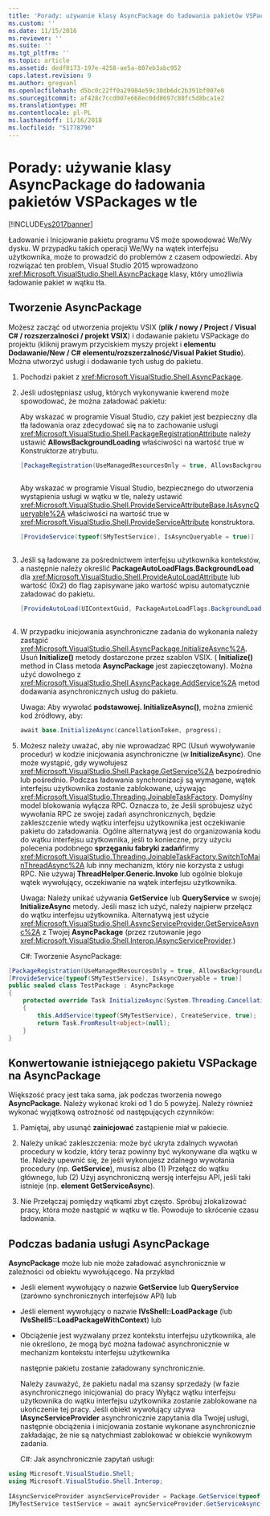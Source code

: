 ```yaml
---
title: 'Porady: używanie klasy AsyncPackage do ładowania pakietów VSPackages w tle | Dokumentacja firmy Microsoft'
ms.custom: ''
ms.date: 11/15/2016
ms.reviewer: ''
ms.suite: ''
ms.tgt_pltfrm: ''
ms.topic: article
ms.assetid: dedf0173-197e-4258-ae5a-807eb3abc952
caps.latest.revision: 9
ms.author: gregvanl
ms.openlocfilehash: d5bc0c22ff0a29984e59c30db6dc2b391bf007e0
ms.sourcegitcommit: af428c7ccd007e668ec0dd8697c88fc5d8bca1e2
ms.translationtype: MT
ms.contentlocale: pl-PL
ms.lasthandoff: 11/16/2018
ms.locfileid: "51778790"
---
```

# <a name="how-to-use-asyncpackage-to-load-vspackages-in-the-background"></a>Porady: używanie klasy AsyncPackage do ładowania pakietów VSPackages w tle
[!INCLUDE[vs2017banner](../includes/vs2017banner.md)]

Ładowanie i Inicjowanie pakietu programu VS może spowodować We/Wy dysku. W przypadku takich operacji We/Wy na wątek interfejsu użytkownika, może to prowadzić do problemów z czasem odpowiedzi. Aby rozwiązać ten problem, Visual Studio 2015 wprowadzono <xref:Microsoft.VisualStudio.Shell.AsyncPackage> klasy, który umożliwia ładowanie pakiet w wątku tła.  
  
## <a name="creating-an-asyncpackage"></a>Tworzenie AsyncPackage  
 Możesz zacząć od utworzenia projektu VSIX (**plik / nowy / Project / Visual C# / rozszerzalności / projekt VSIX**) i dodawanie pakietu VSPackage do projektu (kliknij prawym przyciskiem myszy projekt i **elementu Dodawanie/New / C# elementu/rozszerzalność/Visual Pakiet Studio**). Można utworzyć usługi i dodawanie tych usług do pakietu.  
  
1. Pochodzi pakiet z <xref:Microsoft.VisualStudio.Shell.AsyncPackage>.  
  
2. Jeśli udostępniasz usług, których wykonywanie kwerend może spowodować, że można załadować pakietu:  
  
    Aby wskazać w programie Visual Studio, czy pakiet jest bezpieczny dla tła ładowania oraz zdecydować się na to zachowanie usługi <xref:Microsoft.VisualStudio.Shell.PackageRegistrationAttribute> należy ustawić **AllowsBackgroundLoading** właściwości na wartość true w Konstruktorze atrybutu.  
  
   ```csharp  
   [PackageRegistration(UseManagedResourcesOnly = true, AllowsBackgroundLoading = true)]  
  
   ```  
  
    Aby wskazać w programie Visual Studio, bezpiecznego do utworzenia wystąpienia usługi w wątku w tle, należy ustawić <xref:Microsoft.VisualStudio.Shell.ProvideServiceAttributeBase.IsAsyncQueryable%2A> właściwości na wartość true w <xref:Microsoft.VisualStudio.Shell.ProvideServiceAttribute> konstruktora.  
  
   ```csharp  
   [ProvideService(typeof(SMyTestService), IsAsyncQueryable = true)]  
  
   ```  
  
3. Jeśli są ładowane za pośrednictwem interfejsu użytkownika kontekstów, a następnie należy określić **PackageAutoLoadFlags.BackgroundLoad** dla <xref:Microsoft.VisualStudio.Shell.ProvideAutoLoadAttribute> lub wartość (0x2) do flag zapisywane jako wartość wpisu automatycznie załadować do pakietu.  
  
   ```csharp  
   [ProvideAutoLoad(UIContextGuid, PackageAutoLoadFlags.BackgroundLoad)]  
  
   ```  
  
4. W przypadku inicjowania asynchroniczne zadania do wykonania należy zastąpić <xref:Microsoft.VisualStudio.Shell.AsyncPackage.InitializeAsync%2A>. Usuń **Initialize()** metody dostarczone przez szablon VSIX. ( **Initialize()** method in Class metoda **AsyncPackage** jest zapieczętowany). Można użyć dowolnego z <xref:Microsoft.VisualStudio.Shell.AsyncPackage.AddService%2A> metod dodawania asynchronicznych usług do pakietu.  
  
    Uwaga: Aby wywołać **podstawowej. InitializeAsync()**, można zmienić kod źródłowy, aby:  
  
   ```csharp  
   await base.InitializeAsync(cancellationToken, progress);  
   ```  
  
5. Możesz należy uważać, aby nie wprowadzać RPC (Usuń wywoływanie procedur) w kodzie inicjowania asynchroniczne (w **InitializeAsync**). One może wystąpić, gdy wywołujesz <xref:Microsoft.VisualStudio.Shell.Package.GetService%2A> bezpośrednio lub pośrednio.  Podczas ładowania synchronizacji są wymagane, wątek interfejsu użytkownika zostanie zablokowane, używając <xref:Microsoft.VisualStudio.Threading.JoinableTaskFactory>. Domyślny model blokowania wyłącza RPC. Oznacza to, że Jeśli spróbujesz użyć wywołania RPC ze swojej zadań asynchronicznych, będzie zakleszczenie wtedy wątku interfejsu użytkownika jest oczekiwanie pakietu do załadowania. Ogólne alternatywą jest do organizowania kodu do wątku interfejsu użytkownika, jeśli to konieczne, przy użyciu polecenia podobnego **sprzęganiu fabryki zadań**firmy <xref:Microsoft.VisualStudio.Threading.JoinableTaskFactory.SwitchToMainThreadAsync%2A> lub inny mechanizm, który nie korzysta z usługi RPC.  Nie używaj **ThreadHelper.Generic.Invoke** lub ogólnie blokuje wątek wywołujący, oczekiwanie na wątek interfejsu użytkownika.  
  
    Uwaga: Należy unikać używania **GetService** lub **QueryService** w swojej **InitializeAsync** metody. Jeśli masz ich użyć, należy najpierw przełącz do wątku interfejsu użytkownika. Alternatywą jest użycie <xref:Microsoft.VisualStudio.Shell.AsyncServiceProvider.GetServiceAsync%2A> z Twojej **AsyncPackage** (przez rzutowanie jego <xref:Microsoft.VisualStudio.Shell.Interop.IAsyncServiceProvider>.)  
  
   C#: Tworzenie AsyncPackage:  
  
```csharp  
[PackageRegistration(UseManagedResourcesOnly = true, AllowsBackgroundLoading = true)]       
[ProvideService(typeof(SMyTestService), IsAsyncQueryable = true)]   
public sealed class TestPackage : AsyncPackage   
{   
    protected override Task InitializeAsync(System.Threading.CancellationToken cancellationToken, IProgress<ServiceProgressData> progress)   
    {               
        this.AddService(typeof(SMyTestService), CreateService, true);   
        return Task.FromResult<object>(null);   
    }   
}  
```  
  
## <a name="convert-an-existing-vspackage-to-asyncpackage"></a>Konwertowanie istniejącego pakietu VSPackage na AsyncPackage  
 Większość pracy jest taka sama, jak podczas tworzenia nowego **AsyncPackage**. Należy wykonać kroki od 1 do 5 powyżej. Należy również wykonać wyjątkową ostrożność od następujących czynników:  
  
1.  Pamiętaj, aby usunąć **zainicjować** zastąpienie miał w pakiecie.  
  
2.  Należy unikać zakleszczenia: może być ukryta zdalnych wywołań procedury w kodzie, który teraz powinny być wykonywane dla wątku w tle. Należy upewnić się, że jeśli wykonujesz zdalnego wywołania procedury (np. **GetService**), musisz albo (1) Przełącz do wątku głównego, lub (2) Użyj asynchroniczną wersję interfejsu API, jeśli taki istnieje (np. **element GetServiceAsync**).  
  
3.  Nie Przełączaj pomiędzy wątkami zbyt często. Spróbuj zlokalizować pracy, która może nastąpić w wątku w tle. Powoduje to skrócenie czasu ładowania.  
  
## <a name="querying-services-from-asyncpackage"></a>Podczas badania usługi AsyncPackage  
 **AsyncPackage** może lub nie może załadować asynchronicznie w zależności od obiektu wywołującego. Na przykład  
  
- Jeśli element wywołujący o nazwie **GetService** lub **QueryService** (zarówno synchronicznych interfejsów API) lub  
  
- Jeśli element wywołujący o nazwie **IVsShell::LoadPackage** (lub **IVsShell5::LoadPackageWithContext**) lub  
  
- Obciążenie jest wyzwalany przez kontekstu interfejsu użytkownika, ale nie określono, że mogą być można ładować asynchronicznie w mechanizm kontekstu interfejsu użytkownika  
  
  następnie pakietu zostanie załadowany synchronicznie.  
  
  Należy zauważyć, że pakietu nadal ma szansy sprzedaży (w fazie asynchronicznego inicjowania) do pracy Wyłącz wątku interfejsu użytkownika do wątku interfejsu użytkownika zostanie zablokowane na ukończenie tej pracy. Jeśli obiekt wywołujący używa **IAsyncServiceProvider** asynchronicznie zapytania dla Twojej usługi, następnie obciążenia i inicjowania zostanie wykonane asynchronicznie zakładając, że nie są natychmiast zablokować w obiekcie wynikowym zadania.  
  
  C#: Jak asynchronicznie zapytań usługi:  
  
```csharp  
using Microsoft.VisualStudio.Shell;   
using Microsoft.VisualStudio.Shell.Interop;   
  
IAsyncServiceProvider asyncServiceProvider = Package.GetService(typeof(SAsyncServiceProvider)) as IAsyncServiceProvider;   
IMyTestService testService = await ayncServiceProvider.GetServiceAsync(typeof(SMyTestService)) as IMyTestService;  
```

